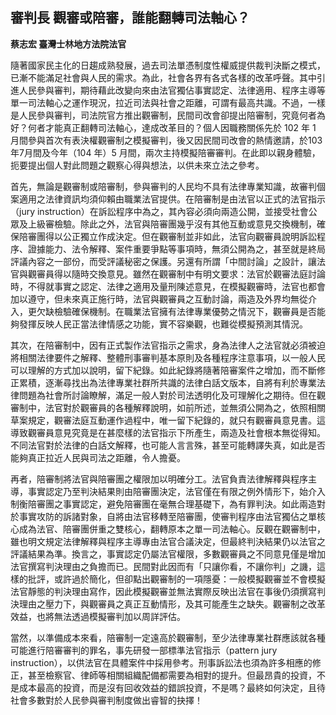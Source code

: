 ## 審判長 觀審或陪審，誰能翻轉司法軸心？

**蔡志宏 臺灣士林地方法院法官**

隨著國家民主化的日趨成熟發展，過去司法單憑制度性權威提供裁判決斷之模式，已漸不能滿足社會與人民的需求。為此，社會各界有各式各樣的改革呼聲。其中引進人民參與審判，期待藉此改變向來由法官獨佔事實認定、法律適用、程序主導等單一司法軸心之運作現況，拉近司法與社會之距離，可謂有最高共識。不過，一樣是人民參與審判，司法院官方推出觀審制，民間司改會卻提出陪審制，究竟何者為好？何者才能真正翻轉司法軸心，達成改革目的？個人因職務關係先於 102 年 1 月間參與首次有表決權觀審制之模擬審判，後又因民間司改會的熱情邀請，於103年7月間及今年（104 年）5 月間，兩次主持模擬陪審審判。在此即以親身體驗，扼要提出個人對此問題之觀察心得與想法，以供未來立法之參考。

首先，無論是觀審制或陪審制，參與審判的人民均不具有法律專業知識，故審判個案適用之法律資訊均須仰賴由職業法官提供。在陪審制是由法官以正式的法官指示（jury instruction）在訴訟程序中為之，其內容必須向兩造公開，並接受社會公眾及上級審檢驗。除此之外，法官與陪審團幾乎沒有其他互動或意見交換機制，確保陪審團得以公正獨立作成決定。但在觀審制並非如此，法官向觀審員說明訴訟程序、證據能力、法令解釋、案件重要爭點等事項時，無須公開為之，甚至就是終局評議內容之一部份，而受評議秘密之保護。另還有所謂「中間討論」之設計，讓法官與觀審員得以隨時交換意見。雖然在觀審制中有明文要求：法官於觀審法庭討論時，不得就事實之認定、法律之適用及量刑陳述意見，在模擬觀審時，法官也都會加以遵守，但未來真正施行時，法官與觀審員之互動討論，兩造及外界均無從介入，更欠缺檢驗確保機制。在職業法官擁有法律專業優勢之情況下，觀審員是否能夠發揮反映人民正當法律情感之功能，實不容樂觀，也難從模擬預測其情況。

其次，在陪審制中，因有正式製作法官指示之需求，身為法律人之法官就必須被迫將相關法律要件之解釋、整體刑事審判基本原則及各種程序注意事項，以一般人民可以理解的方式加以說明，留下紀錄。如此紀錄將隨著陪審案件之增加，而不斷修正累積，逐漸尋找出為法律專業社群所共識的法律白話文版本，自將有利於專業法律問題為社會所討論瞭解，滿足一般人對於司法透明化及可理解化之期待。但在觀審制中，法官對於觀審員的各種解釋說明，如前所述，並無須公開為之，依照相關草案規定，觀審法庭互動運作過程中，唯一留下紀錄的，就只有觀審員意見書。這導致觀審員意見究竟是在甚麼樣的法官指示下所產生，兩造及社會根本無從得知。不同法官對於法律的白話文解釋，也可能人言言殊，甚至可能轉譯失真，如此是否能夠真正拉近人民與司法之距離，令人擔憂。

再者，陪審制將法官與陪審團之權限加以明確分工。法官負責法律解釋與程序主導，事實認定乃至判決結果則由陪審團決定，法官僅在有限之例外情形下，始介入制衡陪審團之事實認定，避免陪審團在毫無合理基礎下，為有罪判決。如此兩造對於事實攻防的訴諸對象，自將由法官移轉至陪審團，使審判程序由法官獨佔之單核心成為法官、陪審團併重之雙核心，翻轉原本之單一司法軸心。反觀在觀審制中，雖也明文規定法律解釋與程序主導專由法官合議決定，但最終判決結果仍以法官之評議結果為準。換言之，事實認定仍屬法官權限，多數觀審員之不同意見僅是增加法官撰寫判決理由之負擔而已。民間對此因而有「只讓你看，不讓你判」之譏，這樣的批評，或許過於簡化，但卻點出觀審制的一項隱憂：一般模擬觀審並不會模擬法官靜態的判決理由寫作，因此模擬觀審並無法實際反映出法官在事後仍須撰寫判決理由之壓力下，與觀審員之真正互動情形，及其可能產生之缺失。觀審制之改革效益，也將無法透過模擬審判加以周詳評估。

當然，以準備成本來看，陪審制一定遠高於觀審制，至少法律專業社群應該就各種可能進行陪審審判的罪名，事先研發一部標準法官指示（pattern jury instruction），以供法官在具體案件中採用參考。刑事訴訟法也須為許多相應的修正，甚至檢察官、律師等相關組織配備都需要為相對的提升。但最昂貴的投資，不是成本最高的投資，而是沒有回收效益的錯誤投資，不是嗎？最終如何決定，且待社會多數對於人民參與審判制度做出睿智的抉擇！
